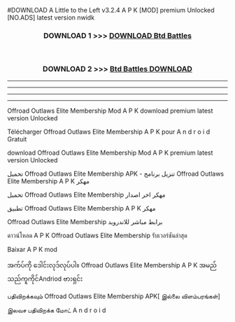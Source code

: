 #DOWNLOAD A Little to the Left v3.2.4 A P K [MOD] premium Unlocked [NO.ADS] latest version nwidk 



<div align="center">

<h3>DOWNLOAD 1 >>> <a href="https://getmod1.web.app/?judule=Btd Battles">DOWNLOAD Btd Battles</a></h3><br>

<h3>DOWNLOAD 2 >>> <a href="https://getmod1.web.app/?judule=Btd Battles">Btd Battles DOWNLOAD </a></h3>

</div>


----------------------------------------------------------

----------------------------------------------------------

----------------------------------------------------------

----------------------------------------------------------


Offroad Outlaws Elite Membership  Mod A P K download premium latest version Unlocked

Télécharger  Offroad Outlaws Elite Membership  A P K pour A n d r o i d Gratuit

download Offroad Outlaws Elite Membership  Mod A P K premium latest version Unlocked

تحميل Offroad Outlaws Elite Membership  APK - تنزيل برنامج Offroad Outlaws Elite Membership  A P K مهكر

تحميل Offroad Outlaws Elite Membership  مهكر اخر اصدار

تطبيق Offroad Outlaws Elite Membership  A P K مهكر

Offroad Outlaws Elite Membership  برابط مباشر للاندرويد

ดาวน์โหลด A P K Offroad Outlaws Elite Membership  รับเวอร์ชันล่าสุด

Baixar A P K mod

အက်ပ်ကို ဒေါင်းလုဒ်လုပ်ပါ။ Offroad Outlaws Elite Membership  A P K အမည်သည်ကူကိုင်Andriod ဗားရှင်း

பதிவிறக்கவும் Offroad Outlaws Elite Membership  APK[ இல்லை விளம்பரங்கள்] 
 
இலவச பதிவிறக்க மோட் A n d r o i d



